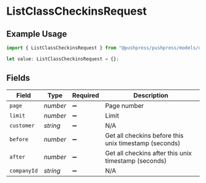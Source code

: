 # ListClassCheckinsRequest

## Example Usage

```typescript
import { ListClassCheckinsRequest } from "@pushpress/pushpress/models/operations";

let value: ListClassCheckinsRequest = {};
```

## Fields

| Field                                                 | Type                                                  | Required                                              | Description                                           |
| ----------------------------------------------------- | ----------------------------------------------------- | ----------------------------------------------------- | ----------------------------------------------------- |
| `page`                                                | *number*                                              | :heavy_minus_sign:                                    | Page number                                           |
| `limit`                                               | *number*                                              | :heavy_minus_sign:                                    | Limit                                                 |
| `customer`                                            | *string*                                              | :heavy_minus_sign:                                    | N/A                                                   |
| `before`                                              | *number*                                              | :heavy_minus_sign:                                    | Get all checkins before this unix timestamp (seconds) |
| `after`                                               | *number*                                              | :heavy_minus_sign:                                    | Get all checkins after this unix timestamp (seconds)  |
| `companyId`                                           | *string*                                              | :heavy_minus_sign:                                    | N/A                                                   |